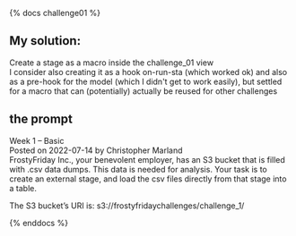 {% docs challenge01 %}
## My solution:
Create a stage as a macro inside the challenge_01 view  
I consider also creating it as a hook on-run-sta (which worked ok) and also as a pre-hook for the model (which I didn't get to work easily), but settled for a macro that can (potentially) actually be reused for other challenges  
## the prompt
Week 1 – Basic  
Posted on 2022-07-14 by Christopher Marland  
FrostyFriday Inc., your benevolent employer, has an S3 bucket that is filled with .csv data dumps. This data is needed for analysis. Your task is to create an external stage, and load the csv files directly from that stage into a table.  

The S3 bucket’s URI is: s3://frostyfridaychallenges/challenge_1/  

{% enddocs %}